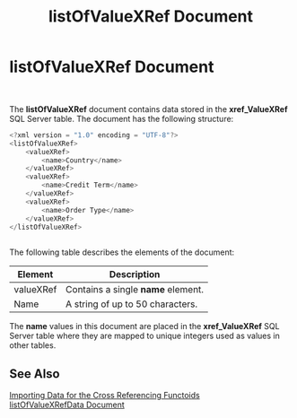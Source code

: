 ﻿---
title: listOfValueXRef Document
TOCTitle: listOfValueXRef Document
ms:assetid: a788e25b-b9ec-4273-813c-8294bbee7cce
ms:mtpsurl: https://msdn.microsoft.com/library/Aa577927(v=BTS.80)
ms:contentKeyID: 51530280
ms.date: 08/30/2017
mtps_version: v=BTS.80
---

# listOfValueXRef Document

 

The **listOfValueXRef** document contains data stored in the **xref\_ValueXRef** SQL Server table. The document has the following structure:

```C#
<?xml version = "1.0" encoding = "UTF-8"?>  
<listOfValueXRef>  
    <valueXRef>  
        <name>Country</name>  
    </valueXRef>  
    <valueXRef>  
        <name>Credit Term</name>  
    </valueXRef>  
    <valueXRef>  
        <name>Order Type</name>  
    </valueXRef>  
</listOfValueXRef>  
  
```

The following table describes the elements of the document:

<table>
<thead>
<tr class="header">
<th>Element</th>
<th>Description</th>
</tr>
</thead>
<tbody>
<tr class="odd">
<td>valueXRef</td>
<td>Contains a single <strong>name</strong> element.</td>
</tr>
<tr class="even">
<td>Name</td>
<td>A string of up to 50 characters.</td>
</tr>
</tbody>
</table>


The **name** values in this document are placed in the **xref\_ValueXRef** SQL Server table where they are mapped to unique integers used as values in other tables.

## See Also

[Importing Data for the Cross Referencing Functoids](importing-data-for-the-cross-referencing-functoids.md)  
[listOfValueXRefData Document](listofvaluexrefdata-document.md)


